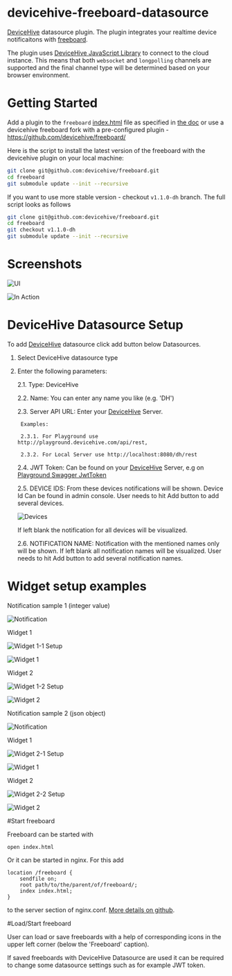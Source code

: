 # devicehive-freeboard-datasource

[DeviceHive](http://devicehive.com) datasource plugin. The plugin integrates your realtime device notificaitons with [freeboard](freeboard.io).

The plugin uses [DeviceHive JavaScript Library](https://github.com/devicehive/devicehive-javascript) to connect to the cloud instance. This means that both `websocket` and `longpolling` channels are supported and the final channel type will be determined based on your browser environment.

# Getting Started

Add a plugin to the `freeboard` [index.html](https://github.com/Freeboard/freeboard/blob/master/index.html) file as specified in [the doc](https://github.com/Freeboard/freeboard#testing-plugins) or use a devicehive freeboard fork with a pre-configured plugin - https://github.com/devicehive/freeboard/

Here is the script to install the latest version of the freeboard with the devicehive plugin on your local machine:

```sh
git clone git@github.com:devicehive/freeboard.git
cd freeboard
git submodule update --init --recursive
```

If you want to use more stable version - checkout `v1.1.0-dh` branch. The full script looks as follows

```sh
git clone git@github.com:devicehive/freeboard.git
cd freeboard
git checkout v1.1.0-dh
git submodule update --init --recursive
```

# Screenshots

![UI](/res/screen-1.png)

![In Action](/res/screen-2.gif)

# DeviceHive Datasource Setup

To add [DeviceHive](http://devicehive.com) datasource click add button below Datasources.
1. Select DeviceHive datasource type

2. Enter the following parameters:
    
    2.1. Type: DeviceHive
    
    2.2. Name: You can enter any name you like (e.g. 'DH')
    
    2.3. Server API URL: Enter your [DeviceHive](http://devicehive.com) Server.
     
        Examples: 
    
        2.3.1. For Playground use http://playground.devicehive.com/api/rest,
    
        2.3.2. For Local Server use http://localhost:8080/dh/rest
    
    2.4. JWT Token: Can be found on your [DeviceHive](http://devicehive.com) Server, e.g on [Playground Swagger JwtToken](http://playground.dev.devicehive.com/api/swagger.html?url=http://playground.dev.devicehive.com:80/api/rest/swagger.json#!/JwtToken/login)
    
    2.5. DEVICE IDS: From these devices notifications will be shown. Device Id Can be found in admin console. User needs to hit Add button to add several devices.
    
    ![Devices](/res/devices.png)
    
    If left blank the notification for all devices will be visualized.
    
    2.6. NOTIFICATION NAME: Notification with the mentioned names only will be shown. If left blank all notification names will be visualized. User needs to hit Add button to add several notification names.

     
# Widget setup examples

Notification sample 1 (integer value)

![Notification](/res/notification.png)

Widget 1

![Widget 1-1 Setup](/res/widget-1-1-setup.png)

![Widget 1](/res/widget-1.png)

Widget 2

![Widget 1-2 Setup](/res/widget-1-2-setup.png)

![Widget 2](/res/widget-2.png)


Notification sample 2 (json object) 

![Notification](/res/notification_json.png)

Widget 1

![Widget 2-1 Setup](/res/widget-2-1-setup.png)

![Widget 1](/res/widget-1.png)


Widget 2

![Widget 2-2 Setup](/res/widget-2-2-setup.png)

![Widget 2](/res/widget-2.png)


#Start freeboard

Freeboard can be started with

`open index.html`
    
Or it can be started in nginx. For this add
     
```
location /freeboard {
    sendfile on;
    root path/to/the/parent/of/freeboard/;
    index index.html;
}
```

to the server section of nginx.conf. [More details on github](https://github.com/devicehive/freeboard).


#Load/Start freeboard

User can load or save freeboards with a help of corresponding icons in the upper left corner (below the 'Freeboard' caption).

If saved freeboards with DeviceHive Datasource are used it can be required to change some datasource settings such as for example JWT token. 

